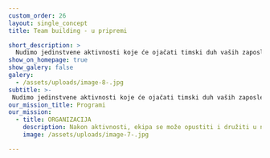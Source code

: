 ```yaml
---
custom_order: 26
layout: single_concept
title: Team building - u pripremi

short_description: >
  Nudimo jedinstvene aktivnosti koje će ojačati timski duh vaših zaposlenih kroz zabavne i izazovne poligone i igre. Naši iskusni treneri vode timove kroz dinamične aktivnosti, bilo u našem prostoru ili na otvorenom, osiguravajući bezbedno i stimulativno okruženje. Programi su dizajnirani da poboljšaju komunikaciju, saradnju i poverenje među članovima tima. Pridružite nam se i doživite kako efikasan team building može unaprediti radnu atmosferu i povezati vaš kolektiv!
show_on_homepage: true
show_galery: false
galery:
  - /assets/uploads/image-8-.jpg
subtitle: >-
 Nudimo jedinstvene aktivnosti koje će ojačati timski duh vaših zaposlenih kroz zabavne i izazovne poligone i igre. Naši iskusni treneri vode timove kroz dinamične aktivnosti, bilo u našem prostoru ili na otvorenom, osiguravajući bezbedno i stimulativno okruženje. Programi su dizajnirani da poboljšaju komunikaciju, saradnju i poverenje među članovima tima. Pridružite nam se i doživite kako efikasan team building može unaprediti radnu atmosferu i povezati vaš kolektiv!
our_mission_title: Programi
our_mission:
  - title: ORGANIZACIJA
    description: Nakon aktivnosti, ekipa se može opustiti i družiti u našem odvojenom baru, gde mogu uživati u osvežavajućim pićima. 
    image: /assets/uploads/image-7-.jpg

---
```

